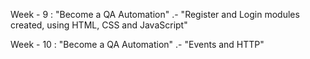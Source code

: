 Week - 9 : "Become a QA Automation" .-
"Register and Login modules created, using HTML, CSS and JavaScript"

Week - 10 : "Become a QA Automation" .-
"Events and HTTP"
